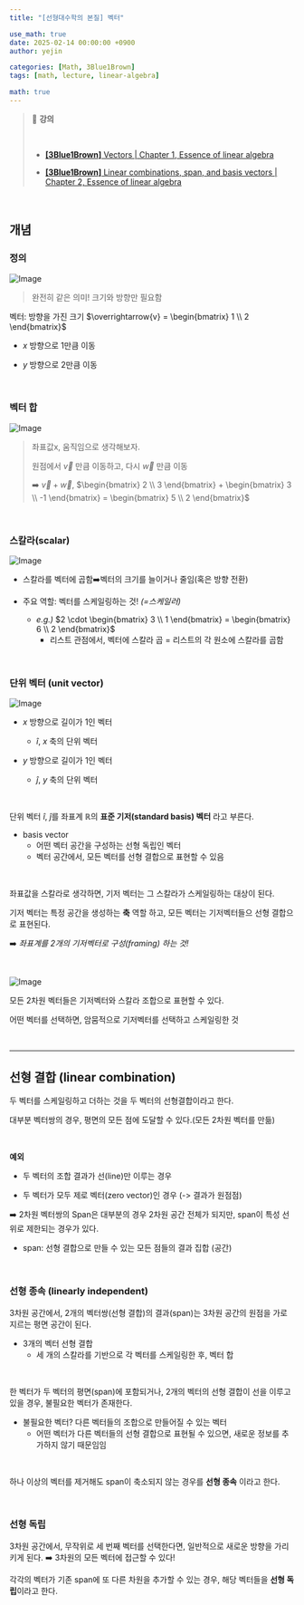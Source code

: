 ```yaml
---
title: "[선형대수학의 본질] 벡터"

use_math: true
date: 2025-02-14 00:00:00 +0900
author: yejin

categories: [Math, 3Blue1Brown]
tags: [math, lecture, linear-algebra]

math: true
---
```


> 📖 **강의**
>
> <br>
>
> * [**[3Blue1Brown]** Vectors | Chapter 1, Essence of linear algebra](https://www.youtube.com/watch?v=fNk_zzaMoSs)
> 
> * [**[3Blue1Brown]** Linear combinations, span, and basis vectors | Chapter 2, Essence of linear algebra](https://www.youtube.com/watch?v=k7RM-ot2NWY)
> 

<br>

## 개념

### 정의

![Image](https://github.com/user-attachments/assets/330cf2c7-7fac-4189-8c8c-1fe67046d819) 

> 완전히 같은 의미! 크기와 방향만 필요함

벡터: 방향을 가진 크기 $\overrightarrow{v} = \begin{bmatrix} 1 \\ 2 \end{bmatrix}$

* $x$ 방향으로 1만큼 이동

* $y$ 방향으로 2만큼 이동


<br>

### 벡터 합



![Image](https://github.com/user-attachments/assets/46f69ce4-547b-428d-bd0d-4abbbf49c69d)  

> 좌표값x, 움직임으로 생각해보자.
>
> 원점에서 $\vec{v}$ 만큼 이동하고, 다시 $\vec{w}$ 만큼 이동
>
> ➡️ $\vec{v} + \vec{w}$, $\begin{bmatrix} 2 \\ 3 \end{bmatrix} + \begin{bmatrix} 3 \\ -1 \end{bmatrix} = \begin{bmatrix} 5 \\ 2 \end{bmatrix}$

<br>

### 스칼라(scalar)

![Image](https://github.com/user-attachments/assets/1b762f09-1eab-4529-b95b-636f0b7f4b34) 

* 스칼라를 벡터에 곱함➡️벡터의 크기를 늘이거나 줄임(혹은 방향 전환)

* 주요 역할: 벡터를 스케일링하는 것! *(=스케일러)*
  *  *e.g.)* $2 \cdot \begin{bmatrix} 3 \\ 1 \end{bmatrix} = \begin{bmatrix} 6 \\ 2 \end{bmatrix}$ 
     *  리스트 관점에서, 벡터에 스칼라 곱 = 리스트의 각 원소에 스칼라를 곱함

<br>

### 단위 벡터 (unit vector)

![Image](https://github.com/user-attachments/assets/fedc7e1c-7aff-4547-be5b-d9d86dfd2f6d) 


* $x$ 방향으로 길이가 1인 벡터
  * $\hat{i}$, $x$ 축의 단위 벡터

* $y$ 방향으로 길이가 1인 벡터
  * $\hat{j}$, $y$ 축의 단위 벡터

<br>

단위 벡터 $\hat{i}$, $\hat{j}$를 좌표계 $\mathbb{R}$의 **표준 기저(standard basis) 벡터** 라고 부른다.

* basis vector
  * 어떤 벡터 공간을 구성하는 선형 독립인 벡터
  * 벡터 공간에서, 모든 벡터를 선형 결합으로 표현할 수 있음

<br>

좌표값을 스칼라로 생각하면, 기저 벡터는 그 스칼라가 스케일링하는 대상이 된다.

기저 벡터는 특정 공간을 생성하는 **축** 역할 하고, 모든 벡터는 기저벡터들으 선형 결합으로 표현된다.

➡️ *좌표계를 2개의 기저벡터로 구성(framing) 하는 것!*

<br>

![Image](https://github.com/user-attachments/assets/302e0fc7-ec42-44f9-b78f-8c79e3010b0c) 


모든 2차원 벡터들은 기저벡터와 스칼라 조합으로 표현할 수 있다.

어떤 벡터를 선택하면, 암뭄적으로 기저벡터를 선택하고 스케일링한 것


<br>

---

## 선형 결합 (linear combination)

두 벡터를 스케일링하고 더하는 것을 두 벡터의 선형결합이라고 한다.

대부분 벡터쌍의 경우, 평면의 모든 점에 도달할 수 있다.(모든 2차원 벡터를 만듦)

<br>

**예외**

* 두 벡터의 조합 결과가 선(line)만 이루는 경우

* 두 벡터가 모두 제로 벡터(zero vector)인 경우 (-> 결과가 원점점)

➡️ 2차원 벡터쌍의 Span은 대부분의 경우 2차원 공간 전체가 되지만, span이 특성 선 위로 제한되는 경우가 있다. 

* span: 선형 결합으로 만들 수 있는 모든 점들의 결과 집합 (공간)

<br>

### 선형 종속 (linearly independent)

3차원 공간에서, 2개의 벡터쌍(선형 결합)의 결과(span)는 3차원 공간의 원점을 가로지르는 평면 공간이 된다.

* 3개의 벡터 선형 결합
  * 세 개의 스칼라를 기반으로 각 벡터를 스케일링한 후, 벡터 합

<br>

한 벡터가 두 벡터의 평면(span)에 포함되거나, 2개의 벡터의 선형 결합이 선을 이루고 있을 경우, 불필요한 벡터가 존재한다.

* 불필요한 벡터? 다른 벡터들의 조합으로 만들어질 수 있는 벡터
  * 어떤 벡터가 다른 벡터들의 선형 결합으로 표현될 수 있으면, 새로운 정보를 추가하지 않기 때문임임

<br>

하나 이상의 벡터를 제거해도 span이 축소되지 않는 경우를 **선형 종속** 이라고 한다.


<br>

### 선형 독립

3차원 공간에서, 무작위로 세 번째 벡터를 선택한다면, 일반적으로 새로운 방향을 가리키게 된다. ➡️ 3차원의 모든 벡터에 접근할 수 있다!

각각의 벡터가 기존 span에 또 다른 차원을 추가할 수 있는 경우, 해당 벡터들을 **선형 독립**이라고 한다.